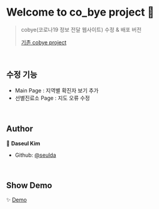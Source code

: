 # Welcome to co_bye project 👋

> cobye(코로나19 정보 전달 웹사이트) 수정 & 배포 버전
> 
> [기존 cobye project](https://github.com/seulda/cobye)
> 

<br>

## 수정 기능

* Main Page : 지역별 확진자 보기 추가
* 선별진료소 Page : 지도 오류 수정

<br>

## Author

👤 **Daseul Kim**

* Github: [@seulda](https://github.com/seulda)

<br>

## Show Demo

✨ [Demo](http://18.116.116.157:8080/)

